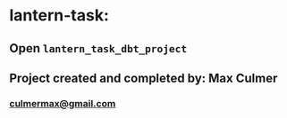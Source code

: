 # lantern-task:

## Open `lantern_task_dbt_project`

## Project created and completed by: Max Culmer
### culmermax@gmail.com
